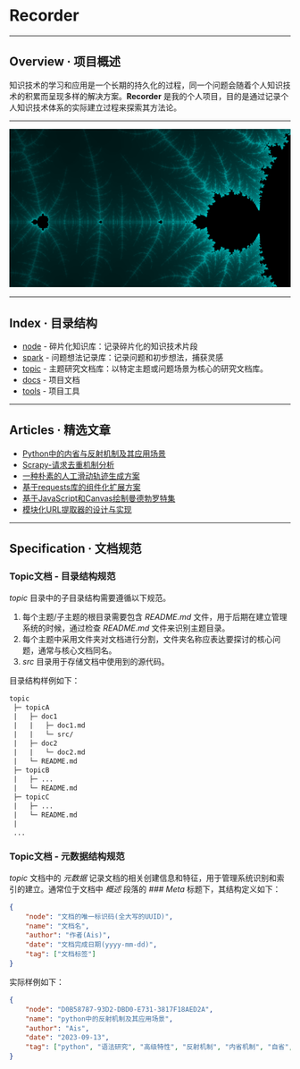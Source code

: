 # Recorder

--------------------------------------------------
## Overview · 项目概述

知识技术的学习和应用是一个长期的持久化的过程，同一个问题会随着个人知识技术的积累而呈现多样的解决方案。**Recorder** 是我的个人项目，目的是通过记录个人知识技术体系的实际建立过程来探索其方法论。

--------------------------------------------------
![MandelbrotSet](./docs/index.png)

--------------------------------------------------
## Index · 目录结构
* [node](./node/README.md) - 碎片化知识库：记录碎片化的知识技术片段
* [spark](./spark/README.md) - 问题想法记录库：记录问题和初步想法，捕获灵感
* [topic](./topic/README.md) - 主题研究文档库：以特定主题或问题场景为核心的研究文档库。
* [docs](./docs/) - 项目文档
* [tools](./tools/) - 项目工具

--------------------------------------------------
## Articles · 精选文章
* [Python中的内省与反射机制及其应用场景](./topic/Pythonic/Python中的内省与反射机制及其应用场景/Python中的内省与反射机制及其应用场景.md)
* [Scrapy-请求去重机制分析](./topic/Scrapy/Scrapy-请求去重机制分析/Scrapy-请求去重机制分析.md)
* [一种朴素的人工滑动轨迹生成方案](./topic/Captcha/一种朴素的人工滑动轨迹生成方案/一种朴素的人工滑动轨迹生成方案.md)
* [基于requests库的组件化扩展方案](./topic/Collector/基于requests库的组件化扩展方案/基于requests库的组件化扩展方案.md)
* [基于JavaScript和Canvas绘制曼德勃罗特集](./topic/Vision/基于JavaScript和Canvas绘制曼德勃罗特集/基于JavaScript和Canvas绘制曼德勃罗特集.md)
* [模块化URL提取器的设计与实现](./topic/Extractor/模块化URL提取器的设计与实现/模块化URL提取器的设计与实现.md)

--------------------------------------------------
## Specification · 文档规范

### Topic文档 - 目录结构规范
*topic* 目录中的子目录结构需要遵循以下规范。
1. 每个主题/子主题的根目录需要包含 *README.md* 文件，用于后期在建立管理系统的时候，通过检查 *README.md* 文件来识别主题目录。
2. 每个主题中采用文件夹对文档进行分割，文件夹名称应表达要探讨的核心问题，通常与核心文档同名。
3. *src* 目录用于存储文档中使用到的源代码。

目录结构样例如下：
```
topic
 ├─ topicA
 |   ├─ doc1
 |   |   ├─ doc1.md
 |   |   └─ src/
 |   ├─ doc2
 |   |   └─ doc2.md
 |   └─ README.md
 ├─ topicB
 |   ├─ ...
 |   └─ README.md
 ├─ topicC
 |   ├─ ...
 |   └─ README.md
 |
 ...
```

### Topic文档 - 元数据结构规范
*topic* 文档中的 *元数据* 记录文档的相关创建信息和特征，用于管理系统识别和索引的建立。通常位于文档中 *概述* 段落的 *### Meta* 标题下，其结构定义如下：

```json
{
    "node": "文档的唯一标识码(全大写的UUID)",
    "name": "文档名",
    "author": "作者(Ais)",
    "date": "文档完成日期(yyyy-mm-dd)",
    "tag": ["文档标签"] 
}
```

实际样例如下：

```json
{
    "node": "D0B58787-93D2-DBD0-E731-3817F18AED2A",
    "name": "python中的反射机制及其应用场景",
    "author": "Ais",
    "date": "2023-09-13",
    "tag": ["python", "语法研究", "高级特性", "反射机制", "内省机制", "自省", "动态构建"]
}
```
